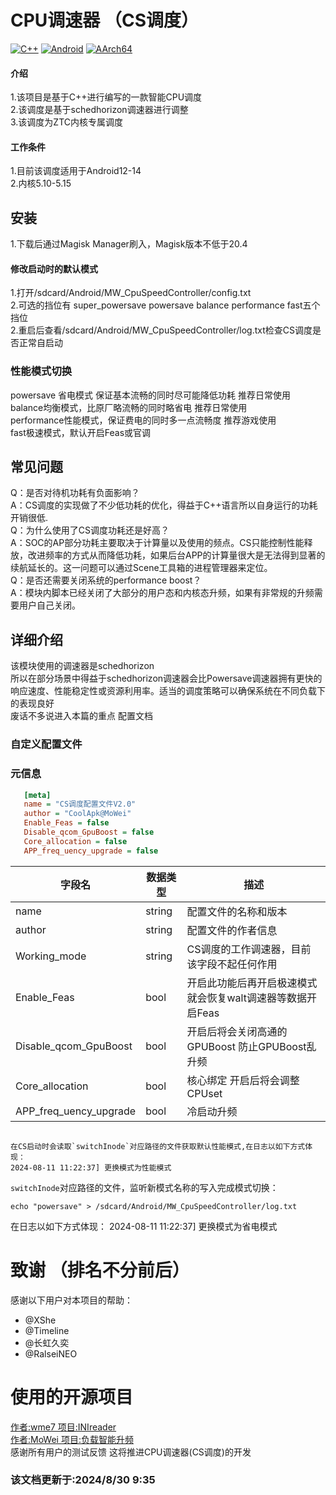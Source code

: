 # CPU调速器 （CS调度）

[![C++](https://img.shields.io/badge/language-C++-%23f34b7d.svg?style=plastic)](https://en.wikipedia.org/wiki/C++)
[![Android](https://img.shields.io/badge/platform-Android-0078d7.svg?style=plastic)](https://en.wikipedia.org/wiki/Android_(operating_system)) 
[![AArch64](https://img.shields.io/badge/arch-AArch64-red.svg?style=plastic)](https://en.wikipedia.org/wiki/AArch64)

#### 介绍
1.该项目是基于C++进行编写的一款智能CPU调度 <br>
2.该调度是基于schedhorizon调速器进行调整 <br>
3.该调度为ZTC内核专属调度

#### 工作条件
1.目前该调度适用于Android12-14 <br>
2.内核5.10-5.15

## 安装
1.下载后通过Magisk Manager刷入，Magisk版本不低于20.4 <br>
#### 修改启动时的默认模式
1.打开/sdcard/Android/MW_CpuSpeedController/config.txt <br>
2.可选的挡位有 super_powersave powersave balance performance fast五个挡位 <br>
2.重启后查看/sdcard/Android/MW_CpuSpeedController/log.txt检查CS调度是否正常自启动

### 性能模式切换
powersave 省电模式 保证基本流畅的同时尽可能降低功耗 推荐日常使用 <br>
balance均衡模式，比原厂略流畅的同时略省电 推荐日常使用 <br>
performance性能模式，保证费电的同时多一点流畅度 推荐游戏使用 <br>
fast极速模式，默认开启Feas或官调
## 常见问题
Q：是否对待机功耗有负面影响？<br>
A：CS调度的实现做了不少低功耗的优化，得益于C++语言所以自身运行的功耗开销很低. <br>
Q：为什么使用了CS调度功耗还是好高？ <br>
A：SOC的AP部分功耗主要取决于计算量以及使用的频点。CS只能控制性能释放，改进频率的方式从而降低功耗，如果后台APP的计算量很大是无法得到显著的续航延长的。这一问题可以通过Scene工具箱的进程管理器来定位。 <br>
Q：是否还需要关闭系统的performance boost？ <br>
A：模块内脚本已经关闭了大部分的用户态和内核态升频，如果有非常规的升频需要用户自己关闭。
## 详细介绍 
该模块使用的调速器是schedhorizon <br>
所以在部分场景中得益于schedhorizon调速器会比Powersave调速器拥有更快的响应速度、性能稳定性或资源利用率。适当的调度策略可以确保系统在不同负载下的表现良好<br>
废话不多说进入本篇的重点 配置文档

### 自定义配置文件
### 元信息

```ini
   [meta]
   name = "CS调度配置文件V2.0"
   author = "CoolApk@MoWei"
   Enable_Feas = false
   Disable_qcom_GpuBoost = false
   Core_allocation = false
   APP_freq_uency_upgrade = false

```
| 字段名   | 数据类型 | 描述                                           |
| -------- | -------- | ---------------------------------------------- |
| name     | string   | 配置文件的名称和版本                                 |
| author   | string   | 配置文件的作者信息                             |
| Working_mode | string   | CS调度的工作调速器，目前该字段不起任何作用 |
| Enable_Feas | bool   | 开启此功能后再开启极速模式就会恢复walt调速器等数据开启Feas |
| Disable_qcom_GpuBoost | bool   | 开启后将会关闭高通的GPUBoost 防止GPUBoost乱升频 |
| Core_allocation | bool   | 核心绑定 开启后将会调整CPUset |
| APP_freq_uency_upgrade | bool   | 冷启动升频 |
```

在CS启动时会读取`switchInode`对应路径的文件获取默认性能模式,在日志以如下方式体现：  
2024-08-11 11:22:37] 更换模式为性能模式
```
`switchInode`对应路径的文件，监听新模式名称的写入完成模式切换：  
```shell
echo "powersave" > /sdcard/Android/MW_CpuSpeedController/log.txt
```
在日志以如下方式体现：
2024-08-11 11:22:37] 更换模式为省电模式

# 致谢 （排名不分前后）
感谢以下用户对本项目的帮助：  
- @XShe 
- @Timeline 
- @长虹久奕
- @RalseiNEO
# 使用的开源项目
[作者:wme7 项目:INIreader](https://github.com/wme7/INIreader) <br>
[作者:MoWei 项目:负载智能升频](https://github.com/MoWei-2077/CS-load-up-conversion) <br>
感谢所有用户的测试反馈 这将推进CPU调速器(CS调度)的开发

### 该文档更新于:2024/8/30 9:35

